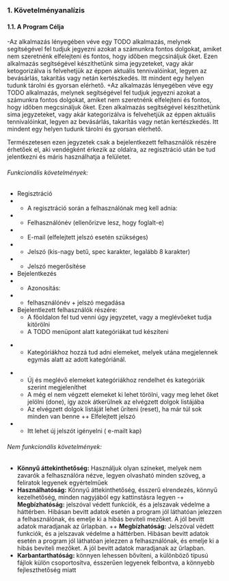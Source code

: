 ### 1. Követelményanalízis
  #### 1.1. A Program Célja
  
 -Az alkalmazás lényegében véve egy TODO alkalmazás, melynek segítségével fel tudjuk jegyezni azokat a számunkra fontos dolgokat, amiket nem szeretnénk elfelejteni és fontos, hogy időben megcsináljuk őket. Ezen alkalmazás segítségével készíthetünk sima jegyzeteket, vagy akár ketogorizálva is felvehetjük az éppen aktuális tennivalóinkat, legyen az bevásárlás, takarítás vagy netán kertészkedés. Itt mindent egy helyen tudunk tárolni és gyorsan elérhető.
 +Az alkalmazás lényegében véve egy TODO alkalmazás, melynek segítségével fel tudjuk jegyezni azokat a számunkra fontos dolgokat, amiket nem szeretnénk elfelejteni és fontos, hogy időben megcsináljuk őket. Ezen alkalmazás segítségével készíthetünk sima jegyzeteket, vagy akár kategorizálva is felvehetjük az éppen aktuális tennivalóinkat, legyen az bevásárlás, takarítás vagy netán kertészkedés. Itt mindent egy helyen tudunk tárolni és gyorsan elérhető.
  
  Természetesen ezen jegyzetek csak a bejelentkezett felhasználók részére érhetőek el, aki vendégként érkezik az oldalra, az regisztráció után be tud jelentkezni és máris használhatja a felületet.
  
  ###### Funkcionális követelmények:
  + Regisztráció
 +  + A regisztráció során a felhasználónak meg kell adnia:
 +    + Felhasználónév (ellenőrizve lesz, hogy foglalt-e)
 +    + E-mail (elfelejtett jelszó esetén szükséges)
 +    + Jelszó (kis-nagy betű, spec karakter, legalább 8 karakter)
 +    + Jelszó megerősítése
  + Bejelentkezés
 +  + Azonosítás:
 +    + felhasználónév + jelszó megadása
  + Bejelentlezett felhasználók részére:
    + A főoldalon fel tud venni úgy jegyzetet, vagy a meglévőeket tudja kitörölni
    + A TODO menüpont alatt kategóriákat tud készíteni
 -  + Kategóriákhoz hozzá tud adni elemeket, melyek utána megjelennek egymás alatt az adott kategóriánál.
 +  + Új és meglévő elemeket kategóriákhoz rendelhet és kategóriák szerint megjeleníthet
    + A még el nem végzett elemeket ki lehet törölni, vagy meg lehet őket jelölni (done), így azok átkerülnek az elvégzett dolgok listájába
    + Az elvégzett dolgok listáját lehet űríteni (reset), ha már túl sok minden van benne
 ++ Elfelejtett jelszó
 +  + Itt lehet új jelszót igényelni ( e-mailt kap)
    
  ###### Nem funkcionális követelmények:
  + **Könnyű áttekinthetőség:** Használjuk olyan színeket, melyek nem zavarók a felhasználóra nézve, legyen olvasható minden szöveg, a feliratok legyenek egyértelműek
  + **Használhatóság:** Könnyű áttekinthetőség, ésszerű elrendezés, könnyű kezelhetőség, minden nagyjából egy kattinstásra legyen
 -+ **Megbízhatóság:** jelszóval védett funkciók, és a jelszavak védelme a háttérben. Hibásan bevitt adatok esetén a program jól láthatóan jelezzen a felhasználónak, és emelje ki a hibás beviteli mezőket. A jól bevitt adatok maradjanak az űrlapban.
 ++ **Megbízhatóság:** Jelszóval védett funkciók, és a jelszavak védelme a háttérben. Hibásan bevitt adatok esetén a program jól láthatóan jelezzen a felhasználónak, és emelje ki a hibás beviteli mezőket. A jól bevitt adatok maradjanak az űrlapban.
  + **Karbantarthatóság:** könnyen lehessen bővíteni, a különböző típusú fájlok külön csoportosítva, ésszerűen legyenek felbontva, a könnyebb fejleszthetőség miatt
